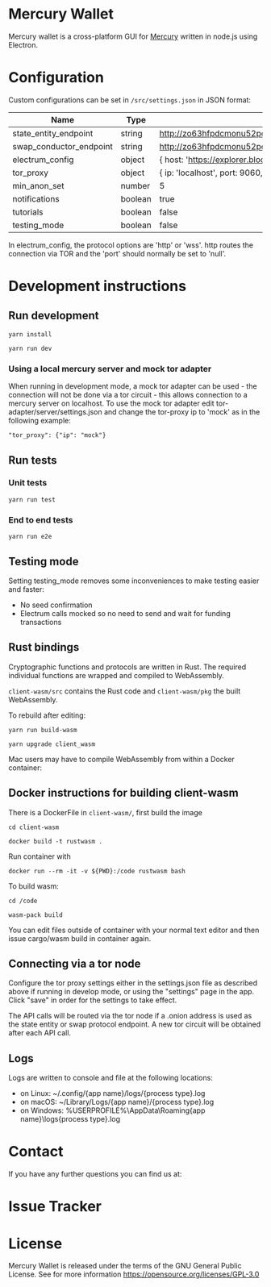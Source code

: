 # Mercury Wallet

Mercury wallet is a cross-platform GUI for [Mercury](https://github.com/commerceblock/mercury) written in node.js using Electron.

# Configuration

Custom configurations can be set in `/src/settings.json` in JSON format:

| Name                    | Type    | Default                                                                 |
| ----------------------- | ------- | ----------------------------------------------------------------------- |
| state_entity_endpoint   | string  | http://zo63hfpdcmonu52pcvflmeo62s47cqdabmibeejm7bhrfxmino3fl5qd.onion   |
| swap_conductor_endpoint | string  | http://zo63hfpdcmonu52pcvflmeo62s47cqdabmibeejm7bhrfxmino3fl5qd.onion   |
| electrum_config         | object  | { host: 'https://explorer.blockstream.com/api', port: null, protocol: 'http'}        |
| tor_proxy               | object  | { ip: 'localhost', port: 9060, controlPassword: '', controlPort: 9061 } |
| min_anon_set            | number  | 5                                                                       |
| notifications           | boolean | true                                                                    |
| tutorials               | boolean | false                                                                   |
| testing_mode            | boolean | false                                                                   |

In electrum_config, the protocol options are 'http' or 'wss'. http routes the connection via TOR and the 'port' should normally be set to 'null'. 

# Development instructions

## Run development

`yarn install`

`yarn run dev`

### Using a local mercury server and mock tor adapter

When running in development mode, a mock tor adapter can be used - the connection will not be done via a tor circuit - this allows connection to a mercury server on localhost. To use the mock tor adapter edit tor-adapter/server/settings.json and change the tor-proxy ip to 'mock' as in the following example:

`"tor_proxy": {"ip": "mock"}`

## Run tests

### Unit tests

`yarn run test`

### End to end tests

`yarn run e2e`

## Testing mode

Setting testing_mode removes some inconveniences to make testing easier and faster:

-   No seed confirmation
-   Electrum calls mocked so no need to send and wait for funding transactions

## Rust bindings

Cryptographic functions and protocols are written in Rust. The required individual functions
are wrapped and compiled to WebAssembly.

`client-wasm/src` contains the Rust code and `client-wasm/pkg` the built WebAssembly.

To rebuild after editing:

`yarn run build-wasm`

`yarn upgrade client_wasm`

Mac users may have to compile WebAssembly from within a Docker container:

## Docker instructions for building client-wasm

There is a DockerFile in `client-wasm/`, first build the image

`cd client-wasm`

`docker build -t rustwasm .`

Run container with

`docker run --rm -it -v ${PWD}:/code rustwasm bash`

To build wasm:

`cd /code`

`wasm-pack build`

You can edit files outside of container with your normal text editor and then
issue cargo/wasm build in container again.

## Connecting via a tor node

Configure the tor proxy settings either in the settings.json file as described above if running in develop mode, or using the "settings" page in the app. Click "save" in order for the settings to take effect.

The API calls will be routed via the tor node if a .onion address is used as the state entity or swap protocol endpoint. A new tor circuit will be obtained after each API call.

## Logs

Logs are written to console and file at the following locations:

-   on Linux: ~/.config/{app name}/logs/{process type}.log
-   on macOS: ~/Library/Logs/{app name}/{process type}.log
-   on Windows: %USERPROFILE%\AppData\Roaming\{app name}\logs\{process type}.log

# Contact

If you have any further questions you can find us at:

# Issue Tracker

# License

Mercury Wallet is released under the terms of the GNU General Public License. See for more information https://opensource.org/licenses/GPL-3.0

